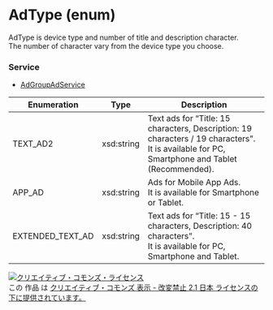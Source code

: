 # AdType (enum)
AdType is device type and number of title and description character.<br>The number of character vary from the device type you choose.

### Service
+ [AdGroupAdService](../services/AdGroupAdService.md)

| Enumeration | Type | Description | 
|---|---|---|
| TEXT_AD2| xsd:string | Text ads for “Title: 15 characters, Description: 19 characters / 19 characters”. <br>It is available for PC, Smartphone and Tablet (Recommended). |
| APP_AD| xsd:string | Ads for Mobile App Ads. <br>It is available for Smartphone or Tablet. |
| EXTENDED_TEXT_AD| xsd:string | Text ads for “Title: 15 - 15 characters, Description: 40 characters”. <br>It is available for PC, Smartphone and Tablet. |

<a rel="license" href="http://creativecommons.org/licenses/by-nd/2.1/jp/"><img alt="クリエイティブ・コモンズ・ライセンス" style="border-width:0" src="https://i.creativecommons.org/l/by-nd/2.1/jp/88x31.png" /></a><br />この 作品 は <a rel="license" href="http://creativecommons.org/licenses/by-nd/2.1/jp/">クリエイティブ・コモンズ 表示 - 改変禁止 2.1 日本 ライセンスの下に提供されています。</a>
